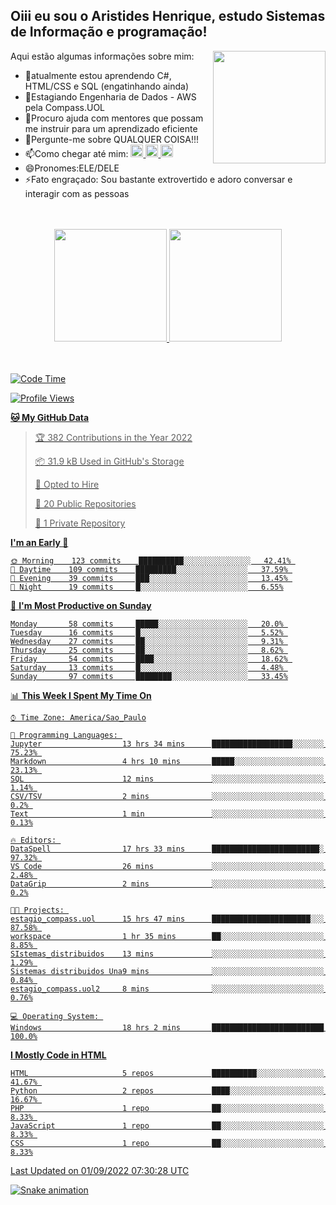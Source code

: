## Oiii eu sou o Aristides Henrique, estudo Sistemas de Informação e programação!

<div >
Aqui estão algumas informações sobre mim:<img align="right" height="180em" src="https://user-images.githubusercontent.com/97318481/177042589-45d62122-82a9-4a32-b3a7-87b322825b2f.png">
</div>

- 🌱atualmente estou aprendendo C#, HTML/CSS e SQL (engatinhando ainda)
- 👯Estagiando Engenharia de Dados - AWS pela Compass.UOL
- 🤔Procuro ajuda com mentores que possam me instruir para um aprendizado eficiente
- 💬Pergunte-me sobre QUALQUER COISA!!!
- 📫Como chegar até mim:
  <a href="https://www.instagram.com/aryhenry/" target="_blank">
  <img src="https://img.shields.io/badge/-Instagram-%23E4405F?style=for-the-badge&logo=instagram&logoColor=black" height="20px">
  </a>
  <a href="https://www.linkedin.com/in/aristides-henrique/" target="_blank">
  <img src="https://img.shields.io/badge/-LinkedIn-%230077B5?style=for-the-badge&logo=linkedin&logoColor=black" height="20px">
  </a> 
  <a href="mailto:arihenriqueuna@gmail.com">
  <img src="https://img.shields.io/badge/-Gmail-%23333?style=for-the-badge&logo=gmail&logoColor=white" height="20px">
  </a>
- 😄Pronomes:ELE/DELE
- ⚡Fato engraçado: Sou bastante extrovertido e adoro conversar e interagir com as pessoas
<br/>
<br/>
<div align="center">
  <a href="https://github.com/arihenrique">
  <img height="180em" src="https://github-readme-stats.vercel.app/api?username=arihenrique&show_icons=true&theme=dracula&include_all_commits=true&count_private=true"/>
  <img height="180em" src="https://github-readme-stats.vercel.app/api/top-langs/?username=arihenrique&layout=compact&langs_count=7&theme=dracula"/>
</div><br/><br/>

<!--START_SECTION:waka-->
![Code Time](http://img.shields.io/badge/Code%20Time-83%20hrs%2034%20mins-blue)

![Profile Views](http://img.shields.io/badge/Profile%20Views-123-blue)

**🐱 My GitHub Data** 

> 🏆 382 Contributions in the Year 2022
 > 
> 📦 31.9 kB Used in GitHub's Storage 
 > 
> 💼 Opted to Hire
 > 
> 📜 20 Public Repositories 
 > 
> 🔑 1 Private Repository 
 > 
**I'm an Early 🐤** 

```text
🌞 Morning    123 commits    ██████████░░░░░░░░░░░░░░░   42.41% 
🌇 Daytime    109 commits    █████████░░░░░░░░░░░░░░░░   37.59% 
🌃 Evening    39 commits     ███░░░░░░░░░░░░░░░░░░░░░░   13.45% 
🌙 Night      19 commits     █░░░░░░░░░░░░░░░░░░░░░░░░   6.55%

```
📅 **I'm Most Productive on Sunday** 

```text
Monday       58 commits     █████░░░░░░░░░░░░░░░░░░░░   20.0% 
Tuesday      16 commits     █░░░░░░░░░░░░░░░░░░░░░░░░   5.52% 
Wednesday    27 commits     ██░░░░░░░░░░░░░░░░░░░░░░░   9.31% 
Thursday     25 commits     ██░░░░░░░░░░░░░░░░░░░░░░░   8.62% 
Friday       54 commits     ████░░░░░░░░░░░░░░░░░░░░░   18.62% 
Saturday     13 commits     █░░░░░░░░░░░░░░░░░░░░░░░░   4.48% 
Sunday       97 commits     ████████░░░░░░░░░░░░░░░░░   33.45%

```


📊 **This Week I Spent My Time On** 

```text
⌚︎ Time Zone: America/Sao_Paulo

💬 Programming Languages: 
Jupyter                  13 hrs 34 mins      ██████████████████░░░░░░░   75.23% 
Markdown                 4 hrs 10 mins       █████░░░░░░░░░░░░░░░░░░░░   23.13% 
SQL                      12 mins             ░░░░░░░░░░░░░░░░░░░░░░░░░   1.14% 
CSV/TSV                  2 mins              ░░░░░░░░░░░░░░░░░░░░░░░░░   0.2% 
Text                     1 min               ░░░░░░░░░░░░░░░░░░░░░░░░░   0.13%

🔥 Editors: 
DataSpell                17 hrs 33 mins      ████████████████████████░   97.32% 
VS Code                  26 mins             ░░░░░░░░░░░░░░░░░░░░░░░░░   2.48% 
DataGrip                 2 mins              ░░░░░░░░░░░░░░░░░░░░░░░░░   0.2%

🐱‍💻 Projects: 
estagio_compass.uol      15 hrs 47 mins      ██████████████████████░░░   87.58% 
workspace                1 hr 35 mins        ██░░░░░░░░░░░░░░░░░░░░░░░   8.85% 
SIstemas_distribuidos    13 mins             ░░░░░░░░░░░░░░░░░░░░░░░░░   1.29% 
Sistemas distribuidos Una9 mins              ░░░░░░░░░░░░░░░░░░░░░░░░░   0.84% 
estagio_compass.uol2     8 mins              ░░░░░░░░░░░░░░░░░░░░░░░░░   0.76%

💻 Operating System: 
Windows                  18 hrs 2 mins       █████████████████████████   100.0%

```

**I Mostly Code in HTML** 

```text
HTML                     5 repos             ██████████░░░░░░░░░░░░░░░   41.67% 
Python                   2 repos             ████░░░░░░░░░░░░░░░░░░░░░   16.67% 
PHP                      1 repo              ██░░░░░░░░░░░░░░░░░░░░░░░   8.33% 
JavaScript               1 repo              ██░░░░░░░░░░░░░░░░░░░░░░░   8.33% 
CSS                      1 repo              ██░░░░░░░░░░░░░░░░░░░░░░░   8.33%

```



 Last Updated on 01/09/2022 07:30:28 UTC
<!--END_SECTION:waka-->

![Snake animation](https://github.com/arihenrique/arihenrique/blob/output/github-contribution-grid-snake.svg)
